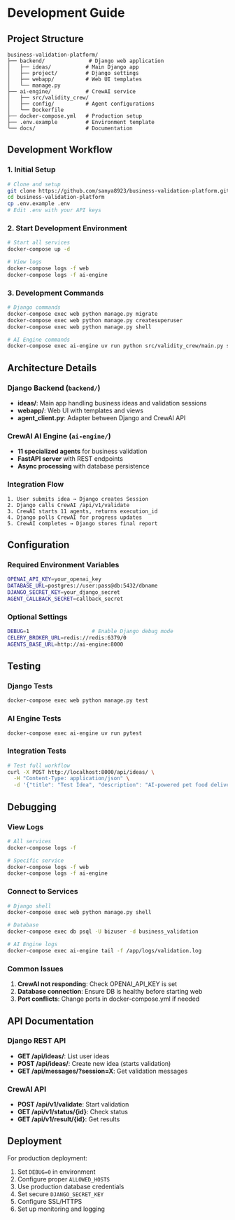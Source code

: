 # Development Guide

## Project Structure

```
business-validation-platform/
├── backend/              # Django web application
│   ├── ideas/           # Main Django app
│   ├── project/         # Django settings
│   ├── webapp/          # Web UI templates
│   └── manage.py
├── ai-engine/           # CrewAI service
│   ├── src/validity_crew/
│   ├── config/          # Agent configurations
│   └── Dockerfile
├── docker-compose.yml   # Production setup
├── .env.example         # Environment template
└── docs/                # Documentation
```

## Development Workflow

### 1. Initial Setup

```bash
# Clone and setup
git clone https://github.com/sanya8923/business-validation-platform.git
cd business-validation-platform
cp .env.example .env
# Edit .env with your API keys
```

### 2. Start Development Environment

```bash
# Start all services
docker-compose up -d

# View logs
docker-compose logs -f web
docker-compose logs -f ai-engine
```

### 3. Development Commands

```bash
# Django commands
docker-compose exec web python manage.py migrate
docker-compose exec web python manage.py createsuperuser
docker-compose exec web python manage.py shell

# AI Engine commands
docker-compose exec ai-engine uv run python src/validity_crew/main.py serve
```

## Architecture Details

### Django Backend (`backend/`)

- **ideas/**: Main app handling business ideas and validation sessions
- **webapp/**: Web UI with templates and views
- **agent_client.py**: Adapter between Django and CrewAI API

### CrewAI AI Engine (`ai-engine/`)

- **11 specialized agents** for business validation
- **FastAPI server** with REST endpoints
- **Async processing** with database persistence

### Integration Flow

```
1. User submits idea → Django creates Session
2. Django calls CrewAI /api/v1/validate
3. CrewAI starts 11 agents, returns execution_id
4. Django polls CrewAI for progress updates
5. CrewAI completes → Django stores final report
```

## Configuration

### Required Environment Variables

```bash
OPENAI_API_KEY=your_openai_key
DATABASE_URL=postgres://user:pass@db:5432/dbname
DJANGO_SECRET_KEY=your_django_secret
AGENT_CALLBACK_SECRET=callback_secret
```

### Optional Settings

```bash
DEBUG=1                    # Enable Django debug mode
CELERY_BROKER_URL=redis://redis:6379/0
AGENTS_BASE_URL=http://ai-engine:8000
```

## Testing

### Django Tests
```bash
docker-compose exec web python manage.py test
```

### AI Engine Tests  
```bash
docker-compose exec ai-engine uv run pytest
```

### Integration Tests
```bash
# Test full workflow
curl -X POST http://localhost:8000/api/ideas/ \
  -H "Content-Type: application/json" \
  -d '{"title": "Test Idea", "description": "AI-powered pet food delivery"}'
```

## Debugging

### View Logs
```bash
# All services
docker-compose logs -f

# Specific service
docker-compose logs -f web
docker-compose logs -f ai-engine
```

### Connect to Services
```bash
# Django shell
docker-compose exec web python manage.py shell

# Database
docker-compose exec db psql -U bizuser -d business_validation

# AI Engine logs
docker-compose exec ai-engine tail -f /app/logs/validation.log
```

### Common Issues

1. **CrewAI not responding**: Check OPENAI_API_KEY is set
2. **Database connection**: Ensure DB is healthy before starting web
3. **Port conflicts**: Change ports in docker-compose.yml if needed

## API Documentation

### Django REST API

- **GET /api/ideas/**: List user ideas
- **POST /api/ideas/**: Create new idea (starts validation)
- **GET /api/messages/?session=X**: Get validation messages

### CrewAI API

- **POST /api/v1/validate**: Start validation
- **GET /api/v1/status/{id}**: Check status
- **GET /api/v1/result/{id}**: Get results

## Deployment

For production deployment:

1. Set `DEBUG=0` in environment
2. Configure proper `ALLOWED_HOSTS` 
3. Use production database credentials
4. Set secure `DJANGO_SECRET_KEY`
5. Configure SSL/HTTPS
6. Set up monitoring and logging